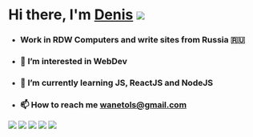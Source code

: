 # Hi there, I'm [Denis](https://wanetol72.github.io/site/) ![](https://github.com/blackcater/blackcater/raw/main/images/Hi.gif) 
- ### Work in RDW Computers and write sites from Russia 🇷🇺
- ### 👀 I’m interested in WebDev
- ### 🌱 I’m currently learning JS, ReactJS and NodeJS
- ### 📫 How to reach me wanetols@gmail.com
<!---
WaneTol72/WaneTol72 is a ✨ special ✨ repository because its `README.md` (this file) appears on your GitHub profile.
You can click the Preview link to take a look at your changes.
--->
![](https://github-profile-summary-cards.vercel.app/api/cards/profile-details?username=WaneTol72&theme=solarized_dark)
![](https://github-profile-summary-cards.vercel.app/api/cards/most-commit-language?username=WaneTol72&theme=solarized_dark) ![](https://github-profile-summary-cards.vercel.app/api/cards/repos-per-language?username=WaneTol72&theme=solarized_dark)
![](https://github-profile-summary-cards.vercel.app/api/cards/stats?username=WaneTol72&theme=solarized_dark) ![ ](https://github-profile-summary-cards.vercel.app/api/cards/productive-time?username=WaneTol72&theme=solarized_dark)
